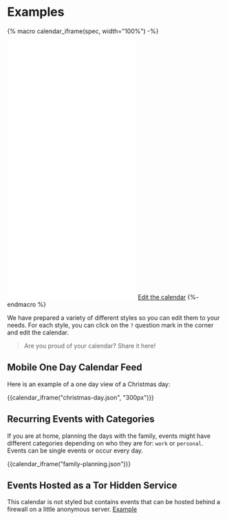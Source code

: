 
# Examples

<!-- Page level macros, see https://mkdocs-macros-plugin.readthedocs.io/en/latest/pages/#page-level-macros -->

{% macro calendar_iframe(spec, width="100%") -%}
<iframe class="open-web-calendar"
    style="background:url('https://raw.githubusercontent.com/niccokunzmann/open-web-calendar/master/static/img/loaders/circular-loader.gif') center center no-repeat; border-radius: 10px;"
    src="{{link.web}}/calendar.html?specification_url={{link.templates}}/{{spec}}"
    sandbox="allow-scripts allow-same-origin allow-top-navigation"
    allowTransparency="true" scrolling="no"
    frameborder="0" height="600px" width="{{width}}"></iframe>
<a href="{{link.web}}/index.html?specification_url={{link.templates}}/{{spec}}" target="_blank">Edit the calendar</a>
{%- endmacro %}


We have prepared a variety of different styles so you can edit them to your needs.
For each style, you can click on the `?` question mark in the corner
and edit the calendar.

> Are you proud of your calendar? Share it here!

## Mobile One Day Calendar Feed

Here is an example of a one day view of a Christmas day:

{{calendar_iframe("christmas-day.json", "300px")}}

## Recurring Events with Categories

If you are at home, planning the days with the family, events might have
different categories depending on who they are for: `work` or `personal`.
Events can be single events or occur every day.

{{calendar_iframe("family-planning.json")}}

## Events Hosted as a Tor Hidden Service

This calendar is not styled but contains events that can be hosted behind
a firewall on a little anonymous server. [Example](https://tor.open-web-calendar.hosted.quelltext.eu/calendar.html?url=http%3A%2F%2F3nbwmxezp5hfdylggjjegrkv5ljuhguyuisgotrjksepeyc2hax2lxyd.onion%2Fone-day-event-repeat-every-day.ics
)
